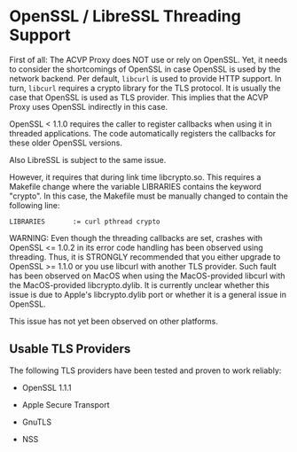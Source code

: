 # OpenSSL / LibreSSL Threading Support

First of all: The ACVP Proxy does NOT use or rely on OpenSSL. Yet, it needs
to consider the shortcomings of OpenSSL in case OpenSSL is used by the
network backend. Per default, `libcurl` is used to provide HTTP support.
In turn, `libcurl` requires a crypto library for the TLS protocol. It is
usually the case that OpenSSL is used as TLS provider. This implies
that the ACVP Proxy uses OpenSSL indirectly in this case.

OpenSSL < 1.1.0 requires the caller to register callbacks when using it
in threaded applications. The code automatically registers the callbacks
for these older OpenSSL versions.

Also LibreSSL is subject to the same issue.

However, it requires that during link time libcrypto.so.
This requires a Makefile change where the variable LIBRARIES contains the
keyword "crypto". In this case, the Makefile must be manually changed to contain
the following line:

	LIBRARIES       := curl pthread crypto

WARNING: Even though the threading callbacks are set, crashes with OpenSSL
<= 1.0.2 in its error code handling has been observed using threading. Thus,
it is STRONGLY recommended that you either upgrade to OpenSSL >= 1.1.0
or you use libcurl with another TLS provider. Such fault has been observed
on MacOS when using the MacOS-provided libcurl with the MacOS-provided
libcrypto.dylib. It is currently unclear whether this issue is due to Apple's
libcrypto.dylib port or whether it is a general issue in OpenSSL.

This issue has not yet been observed on other platforms.

## Usable TLS Providers

The following TLS providers have been tested and proven to work reliably:

* OpenSSL 1.1.1

* Apple Secure Transport

* GnuTLS

* NSS


